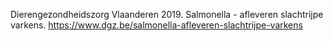 Dierengezondheidszorg Vlaanderen 2019. Salmonella - afleveren slachtrijpe varkens. https://www.dgz.be/salmonella-afleveren-slachtrijpe-varkens
